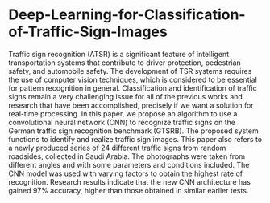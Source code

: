 # Deep-Learning-for-Classification-of-Traffic-Sign-Images
Traffic sign recognition (ATSR) is a significant feature of intelligent transportation systems that contribute to driver protection, pedestrian safety, and automobile safety. The development of TSR systems requires the use of computer vision techniques, which is considered to be essential for pattern recognition in general. Classification and identification of traffic signs remain a very challenging issue for all of the previous works and research that have been accomplished, precisely if we want a solution for real-time processing. In this paper, we propose an algorithm to use a convolutional neural network (CNN) to recognize traffic signs on the German traffic sign recognition benchmark (GTSRB). The proposed system functions to identify and realize traffic sign images. This paper also refers to a newly produced series of 24 different traffic signs from random roadsides, collected in Saudi Arabia. The photographs were taken from different angles and with some parameters and conditions included. The CNN model was used with varying factors to obtain the highest rate of recognition. Research results indicate that the new CNN architecture has gained 97% accuracy, higher than those obtained in similar earlier tests.
